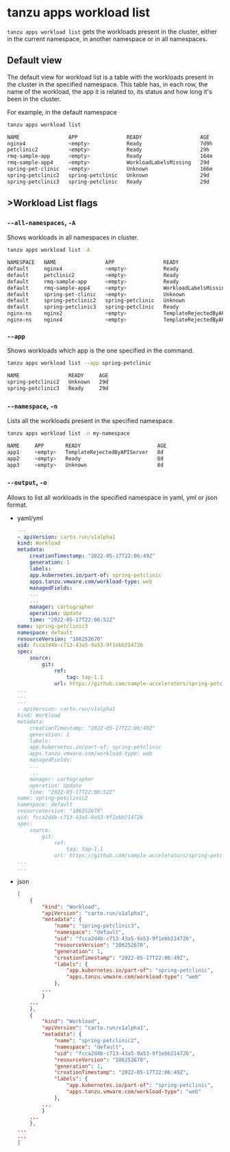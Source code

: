 # tanzu apps workload list

`tanzu apps workload list` gets the workloads present in the cluster, either in the current namespace, in another namespace or in all namespaces.

## Default view

The default view for workload list is a table with the workloads present in the cluster in the specified namespace. This table has, in each row, the name of the workload, the app it is related to, its status and how long it's been in the cluster.

For example, in the default namespace
```bash
tanzu apps workload list

NAME                APP                READY                   AGE
nginx4              <empty>            Ready                   7d9h
petclinic2          <empty>            Ready                   29h
rmq-sample-app      <empty>            Ready                   164m
rmq-sample-app4     <empty>            WorkloadLabelsMissing   29d
spring-pet-clinic   <empty>            Unknown                 166m
spring-petclinic2   spring-petclinic   Unknown                 29d
spring-petclinic3   spring-petclinic   Ready                   29d
```

## >Workload List flags

### <a id="list-all-namespaces"></a> `--all-namespaces`, `-A`

Shows workloads in all namespaces in cluster.

```bash
tanzu apps workload list -A

NAMESPACE   NAME                APP                READY                         AGE
default     nginx4              <empty>            Ready                         7d9h
default     petclinic2          <empty>            Ready                         30h
default     rmq-sample-app      <empty>            Ready                         179m
default     rmq-sample-app4     <empty>            WorkloadLabelsMissing         29d
default     spring-pet-clinic   <empty>            Unknown                       3h1m
default     spring-petclinic2   spring-petclinic   Unknown                       29d
default     spring-petclinic3   spring-petclinic   Ready                         29d
nginx-ns    nginx2              <empty>            TemplateRejectedByAPIServer   8d
nginx-ns    nginx4              <empty>            TemplateRejectedByAPIServer   8d
```

### <a id="list-app"></a> `--app`

Shows workloads which app is the one specified in the command.

```bash
tanzu apps workload list --app spring-petclinic

NAME                READY     AGE
spring-petclinic2   Unknown   29d
spring-petclinic3   Ready     29d
```

### <a id="list-namespace"></a> `--namespace`, `-n`

Lists all the workloads present in the specified namespace.

```bash
tanzu apps workload list -n my-namespace

NAME     APP       READY                         AGE
app1     <empty>   TemplateRejectedByAPIServer   8d
app2     <empty>   Ready                         8d
app3     <empty>   Unknown                       8d
```

### <a id="list-output"></a> `--output`, `-o`

Allows to list all workloads in the specified namespace in yaml, yml or json format.

- yaml/yml
    ```yaml
    ---
    - apiVersion: carto.run/v1alpha1
    kind: Workload
    metadata:
        creationTimestamp: "2022-05-17T22:06:49Z"
        generation: 1
        labels:
        app.kubernetes.io/part-of: spring-petclinic
        apps.tanzu.vmware.com/workload-type: web
        managedFields:
        ...
        ...
        manager: cartographer
        operation: Update
        time: "2022-05-17T22:06:52Z"
    name: spring-petclinic3
    namespace: default
    resourceVersion: "106252670"
    uid: fcca2d4b-c713-43a5-9a53-9f1ebb214726
    spec:
        source:
            git:
                ref:
                    tag: tap-1.1
                url: https://github.com/sample-accelerators/spring-petclinic
    ...
    ...
    ---
    - apiVersion: carto.run/v1alpha1
    kind: Workload
    metadata:
        creationTimestamp: "2022-05-17T22:06:49Z"
        generation: 1
        labels:
        app.kubernetes.io/part-of: spring-petclinic
        apps.tanzu.vmware.com/workload-type: web
        managedFields:
        ...
        ...
        manager: cartographer
        operation: Update
        time: "2022-05-17T22:06:52Z"
    name: spring-petclinic2
    namespace: default
    resourceVersion: "106252670"
    uid: fcca2d4b-c713-43a5-9a53-9f1ebb214726
    spec:
        source:
            git:
                ref:
                    tag: tap-1.1
                url: https://github.com/sample-accelerators/spring-petclinic
    ...
    ...
    ```

- json
    ```json
    [
        {
            "kind": "Workload",
            "apiVersion": "carto.run/v1alpha1",
            "metadata": {
                "name": "spring-petclinic3",
                "namespace": "default",
                "uid": "fcca2d4b-c713-43a5-9a53-9f1ebb214726",
                "resourceVersion": "106252670",
                "generation": 1,
                "creationTimestamp": "2022-05-17T22:06:49Z",
                "labels": {
                    "app.kubernetes.io/part-of": "spring-petclinic",
                    "apps.tanzu.vmware.com/workload-type": "web"
                },
            ...
            }
        ...
        },
        {
            "kind": "Workload",
            "apiVersion": "carto.run/v1alpha1",
            "metadata": {
                "name": "spring-petclinic2",
                "namespace": "default",
                "uid": "fcca2d4b-c713-43a5-9a53-9f1ebb214726",
                "resourceVersion": "106252670",
                "generation": 1,
                "creationTimestamp": "2022-05-17T22:06:49Z",
                "labels": {
                    "app.kubernetes.io/part-of": "spring-petclinic",
                    "apps.tanzu.vmware.com/workload-type": "web"
                },
            ...
            }
        ...
        },
    ...
    ...
    ]
    ```
